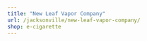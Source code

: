 ```yaml
---
title: "New Leaf Vapor Company"
url: /jacksonville/new-leaf-vapor-company/
shop: e-cigarette
---
```

